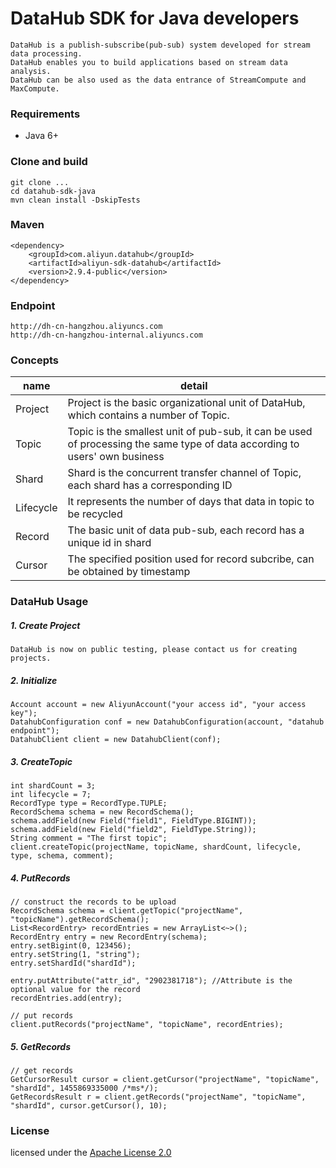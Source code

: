 # DataHub SDK for Java developers

    DataHub is a publish-subscribe(pub-sub) system developed for stream data processing.
    DataHub enables you to build applications based on stream data analysis.
    DataHub can be also used as the data entrance of StreamCompute and MaxCompute.

### Requirements

* Java 6+

### Clone and build

    git clone ...
    cd datahub-sdk-java
    mvn clean install -DskipTests

### Maven

    <dependency>
        <groupId>com.aliyun.datahub</groupId>
        <artifactId>aliyun-sdk-datahub</artifactId>
        <version>2.9.4-public</version>
    </dependency>

### Endpoint

    http://dh-cn-hangzhou.aliyuncs.com
    http://dh-cn-hangzhou-internal.aliyuncs.com

### Concepts

| name | detail |
| --- | --- |
| Project | Project is the basic organizational unit of DataHub, which contains a number of Topic. |
| Topic | Topic is the smallest unit of pub-sub, it can be used of processing the same type of data according to users' own business |
| Shard | Shard is the concurrent transfer channel of Topic, each shard has a corresponding ID |
| Lifecycle | It represents the number of days that data in topic to be recycled |
| Record | The basic unit of data pub-sub, each record has a unique id in shard |
| Cursor | The specified position used for record subcribe, can be obtained by timestamp |


### DataHub Usage

##### 1. Create Project

    DataHub is now on public testing, please contact us for creating projects.

##### 2. Initialize

    Account account = new AliyunAccount("your access id", "your access key");
    DatahubConfiguration conf = new DatahubConfiguration(account, "datahub endpoint");
    DatahubClient client = new DatahubClient(conf);

##### 3. CreateTopic

    int shardCount = 3;
    int lifecycle = 7;
    RecordType type = RecordType.TUPLE;
    RecordSchema schema = new RecordSchema();
    schema.addField(new Field("field1", FieldType.BIGINT));
    schema.addField(new Field("field2", FieldType.String));
    String comment = "The first topic";
    client.createTopic(projectName, topicName, shardCount, lifecycle, type, schema, comment);

##### 4. PutRecords
    // construct the records to be upload
    RecordSchema schema = client.getTopic("projectName", "topicName").getRecordSchema();
    List<RecordEntry> recordEntries = new ArrayList<~>();
    RecordEntry entry = new RecordEntry(schema);
    entry.setBigint(0, 123456);
    entry.setString(1, "string");
    entry.setShardId("shardId");

    entry.putAttribute("attr_id", "2902381718"); //Attribute is the optional value for the record
    recordEntries.add(entry);

    // put records
    client.putRecords("projectName", "topicName", recordEntries);

##### 5. GetRecords
    // get records
    GetCursorResult cursor = client.getCursor("projectName", "topicName", "shardId", 1455869335000 /*ms*/);
    GetRecordsResult r = client.getRecords("projectName", "topicName", "shardId", cursor.getCursor(), 10);

### License

licensed under the [Apache License 2.0](https://www.apache.org/licenses/LICENSE-2.0.html)
